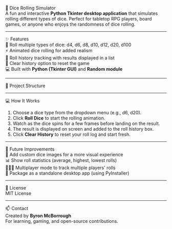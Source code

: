 🎲 Dice Rolling Simulator  
A fun and interactive **Python Tkinter desktop application** that simulates rolling different types of dice. Perfect for tabletop RPG players, board games, or anyone who enjoys the randomness of dice rolling.  

---

✨ Features  
🎲 Roll multiple types of dice: d4, d6, d8, d10, d12, d20, d100  
⚡ Animated dice rolling for added realism  
📜 Roll history tracking with results displayed in a list  
🧹 Clear history option to reset the game  
💻 Built with **Python (Tkinter GUI)** and **Random module**  

---

📁 Project Structure  


---

💻 How It Works  
1. Choose a dice type from the dropdown menu (e.g., d6, d20).  
2. Click **Roll Dice** to start the rolling animation.  
3. Watch as the dice spins for a few frames before landing on the result.  
4. The result is displayed on screen and added to the roll history box.  
5. Click **Clear History** to reset your roll log and start fresh.  

---

🔧 Future Improvements  
🎨 Add custom dice images for a more visual experience  
📊 Show roll statistics (average, highest, lowest rolls)  
🧑‍🤝‍🧑 Multiplayer mode to track multiple players' rolls  
📱 Package as a standalone desktop app (using PyInstaller)  

---

📝 License  
MIT License  

---

📫 Contact  
Created by **Byron McBorrough**  
For learning, gaming, and open-source contributions.  
